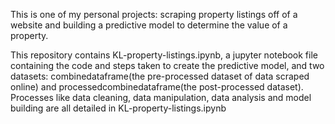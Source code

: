 This is one of my personal projects: scraping property listings off of a website and building a predictive model to determine the value of a property.

This repository contains KL-property-listings.ipynb, a jupyter notebook file containing the code and steps taken to create the predictive model, and two datasets: combinedataframe(the pre-processed dataset of data scraped online) and processedcombinedataframe(the post-processed dataset). Processes like data cleaning, data manipulation, data analysis and model building are all detailed in KL-property-listings.ipynb

